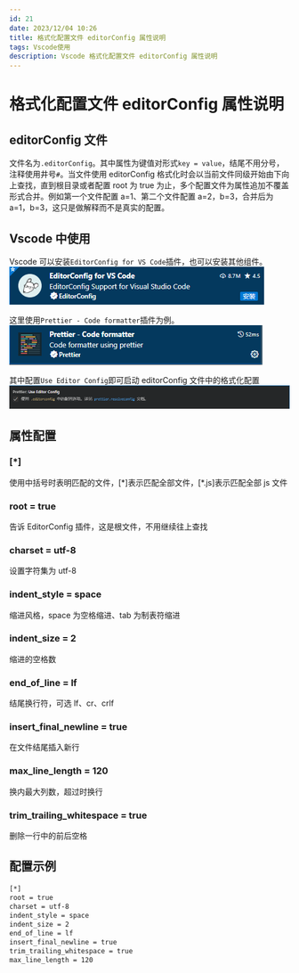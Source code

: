 ```yaml
---
id: 21
date: 2023/12/04 10:26
title: 格式化配置文件 editorConfig 属性说明
tags: Vscode使用
description: Vscode 格式化配置文件 editorConfig 属性说明
---
```


# 格式化配置文件 editorConfig 属性说明

## editorConfig 文件

文件名为`.editorConfig`。其中属性为键值对形式`key = value`，结尾不用分号，注释使用井号`#`。当文件使用 editorConfig 格式化时会以当前文件同级开始由下向上查找，直到根目录或者配置 root 为 true 为止，多个配置文件为属性追加不覆盖形式合并。例如第一个文件配置 a=1、第二个文件配置 a=2，b=3，合并后为 a=1，b=3，这只是做解释而不是真实的配置。

## Vscode 中使用

Vscode 可以安装`EditorConfig for VS Code`插件，也可以安装其他组件。 ![Alt text](assets/VscodeEditorConfig/image.png)

这里使用`Prettier - Code formatter`插件为例。 ![Alt text](assets/VscodeEditorConfig/image-1.png)

其中配置`Use Editor Config`即可启动 editorConfig 文件中的格式化配置 ![Alt text](assets/VscodeEditorConfig/image-2.png)

## 属性配置

### [*]

使用中括号时表明匹配的文件，[*]表示匹配全部文件，[\*.js]表示匹配全部 js 文件

### root = true

告诉 EditorConfig 插件，这是根文件，不用继续往上查找

### charset = utf-8

设置字符集为 utf-8

### indent_style = space

缩进风格，space 为空格缩进、tab 为制表符缩进

### indent_size = 2

缩进的空格数

### end_of_line = lf

结尾换行符，可选 lf、cr、crlf

### insert_final_newline = true

在文件结尾插入新行

### max_line_length = 120

换内最大列数，超过时换行

### trim_trailing_whitespace = true

删除一行中的前后空格

## 配置示例

```
[*]
root = true
charset = utf-8
indent_style = space
indent_size = 2
end_of_line = lf
insert_final_newline = true
trim_trailing_whitespace = true
max_line_length = 120
```
